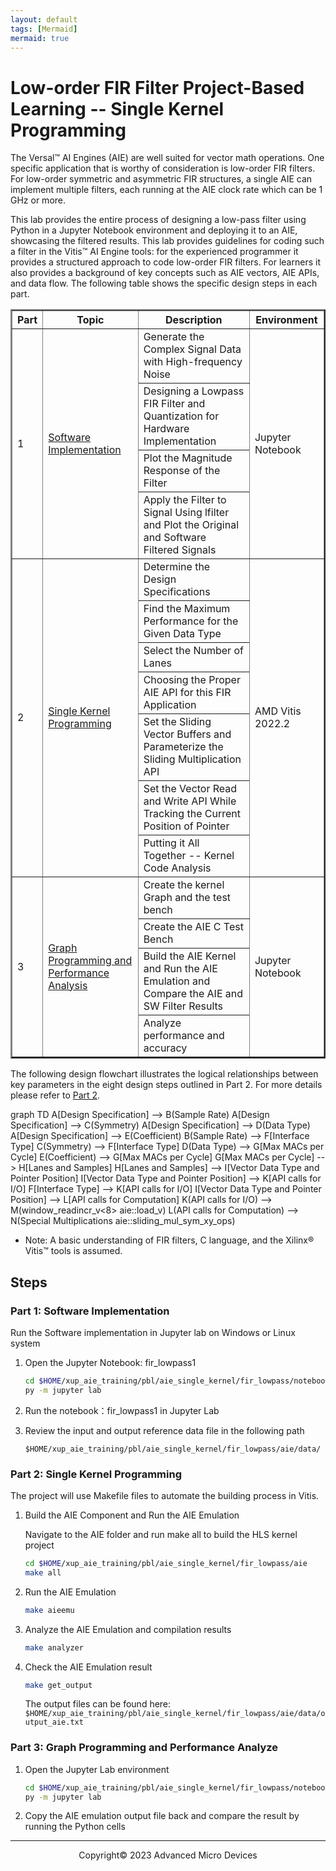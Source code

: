 ```yaml
---
layout: default
tags: [Mermaid]
mermaid: true
---
```

# Low-order FIR Filter Project-Based Learning -- Single Kernel Programming

The Versal™ AI Engines (AIE) are well suited for vector math operations. One specific application that is worthy of consideration is low-order FIR filters.
For low-order symmetric and asymmetric FIR structures, a single AIE can implement multiple filters, each running at the AIE clock rate which can be 1 GHz or more.

This lab provides the entire process of designing a low-pass filter using Python in a Jupyter Notebook environment and deploying it to an AIE, showcasing the filtered results. This lab provides guidelines for coding such a filter in the Vitis™ AI Engine tools: for the experienced programmer it provides a structured approach to code low-order FIR filters. For learners it also provides a background of key concepts such as AIE vectors, AIE APIs, and data flow. The following table shows the specific design steps in each part.

<table border="2">
<thead>
  <tr>
    <th>Part</th>
    <th>Topic</th>
    <th>Description</th>
    <th>Environment</th>
  </tr>
</thead>
<tbody>
  <tr>
    <td rowspan="4">1</td>
    <td rowspan="4"><a href="https://github.com/Xilinx/xup_aie_training/blob/main/pbl/aie_single_kernel/fir_lowpass/notebook/fir_lowpass1.ipynb">Software Implementation</a></td>
    <td>Generate the Complex Signal Data with High-frequency Noise</td>
    <td rowspan="4">Jupyter Notebook</td>
  </tr>
  <tr>
    <td>Designing a Lowpass FIR Filter and Quantization for Hardware Implementation</td>
  </tr>
  <tr>
    <td>Plot the Magnitude Response of the Filter</td>
  </tr>
  <tr>
    <td>Apply the Filter to Signal Using lfilter and Plot the Original and Software Filtered Signals</td>
  </tr>
  <tr>
    <td rowspan="7">2</td>
    <td rowspan="7"><a href="https://github.com/Xilinx/xup_aie_training/blob/main/pbl/aie_single_kernel/fir_lowpass/notebook/fir_lowpass2.ipynb">Single Kernel Programming</a></td>
    <td>Determine the Design Specifications</td>
    <td rowspan="7">AMD Vitis 2022.2</td>
  </tr>
  <tr>
    <td>Find the Maximum Performance for the Given Data Type</td>
  </tr>
  <tr>
    <td>Select the Number of Lanes</td>
  </tr>
  <tr>
    <td>Choosing the Proper AIE API for this FIR Application</td>
  </tr>
  <tr>
    <td>Set the Sliding Vector Buffers and Parameterize the Sliding Multiplication API</td>
  </tr>
    <tr>
    <td>Set the Vector Read and Write API While Tracking the Current Position of Pointer</td>
  </tr>
    <tr>
    <td>Putting it All Together -- Kernel Code Analysis</td>
  </tr>
  <tr>
    <td rowspan="4">3</td>
    <td rowspan="4"><a href="https://github.com/Xilinx/xup_aie_training/blob/main/pbl/aie_single_kernel/fir_lowpass/notebook/fir_lowpass3.ipynb">Graph Programming and Performance Analysis</a></td>
    <td>Create the kernel Graph and the test bench</td>
    <td rowspan="4">Jupyter Notebook</td>
  </tr>
  <tr>
    <td>Create the AIE C Test Bench</td>
  </tr>
    <tr>
    <td>Build the AIE Kernel and Run the AIE Emulation and Compare the AIE and SW Filter Results</td>
  </tr>
  <tr>
    <td>Analyze performance and accuracy</td>
  </tr>
</tbody>
</table>

The following design flowchart illustrates the logical relationships between key parameters in the eight design steps outlined in Part 2. For more details please refer to [Part 2](./notebook/fir_lowpass2.ipynb).

<div class="mermaid">
graph TD
    A[Design Specification] --> B(Sample Rate)
    A[Design Specification] --> C(Symmetry)
    A[Design Specification] --> D(Data Type)
    A[Design Specification] --> E(Coefficient)
    B(Sample Rate) --> F[Interface Type]
    C(Symmetry) --> F[Interface Type]
    D(Data Type) --> G[Max MACs per Cycle]
    E(Coefficient) --> G[Max MACs per Cycle]
    G[Max MACs per Cycle]  --> H[Lanes and Samples]
    H[Lanes and Samples]  --> I[Vector Data Type and Pointer Position]
    I[Vector Data Type and Pointer Position] --> K[API calls for I/O]
    F[Interface Type] --> K[API calls for I/O]
    I[Vector Data Type and Pointer Position] --> L[API calls for Computation]
    K(API calls for I/O) --> M(window_readincr_v<8> aie::load_v)
    L(API calls for Computation) --> N(Special Multiplications aie::sliding_mul_sym_xy_ops)
</div>

- Note: A basic understanding of FIR filters, C language, and the Xilinx® Vitis™ tools is assumed.

## Steps

### Part 1: Software Implementation

Run the Software implementation in Jupyter lab on Windows or Linux system

1. Open the Jupyter Notebook: fir_lowpass1

   ```sh
   cd $HOME/xup_aie_training/pbl/aie_single_kernel/fir_lowpass/notebook
   py -m jupyter lab
   ```
2. Run the notebook：fir_lowpass1 in Jupyter Lab
3. Review the input and output reference data file in the following path

   ```terminal
   $HOME/xup_aie_training/pbl/aie_single_kernel/fir_lowpass/aie/data/
   ```

### Part 2: Single Kernel Programming

The project will use Makefile files to automate the building process in Vitis.

1. Build the AIE Component and Run the AIE Emulation

   Navigate to the AIE folder and run make all to build the HLS kernel project

   ```sh
   cd $HOME/xup_aie_training/pbl/aie_single_kernel/fir_lowpass/aie
   make all
   ```
2. Run the AIE Emulation

   ```sh
   make aieemu
   ```
3. Analyze the AIE Emulation and compilation results

   ```sh
   make analyzer
   ```
4. Check the AIE Emulation result

   ```sh
   make get_output
   ```

   The output files can be found here: `$HOME/xup_aie_training/pbl/aie_single_kernel/fir_lowpass/aie/data/output_aie.txt`

### Part 3: Graph Programming and Performance Analyze

1. Open the Jupyter Lab environment

   ```sh
   cd $HOME/xup_aie_training/pbl/aie_single_kernel/fir_lowpass/notebook
   py -m jupyter lab
   ```
2. Copy the AIE emulation output file back and compare the result by running the Python cells

---

<p align="center">Copyright© 2023 Advanced Micro Devices</p>
